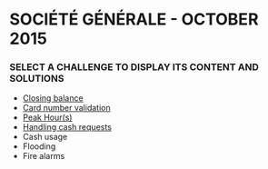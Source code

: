 ﻿# SOCIÉTÉ GÉNÉRALE - OCTOBER 2015

### SELECT A CHALLENGE TO DISPLAY ITS CONTENT AND SOLUTIONS

- [Closing balance](1.ClosingBalance.md)
- [Card number validation](2.CardNumberValidation.md)
- [Peak Hour(s)](3.PeakHours.md)
- [Handling cash requests](4.HandlingCashRequests.md)
- Cash usage
- Flooding
- Fire alarms